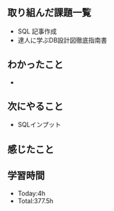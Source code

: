 ## 取り組んだ課題一覧
- SQL 記事作成
- 達人に学ぶDB設計図徹底指南書
## わかったこと
- 
## 次にやること
- SQLインプット
## 感じたこと

  
## 学習時間
- Today:4h
- Total:377.5h
